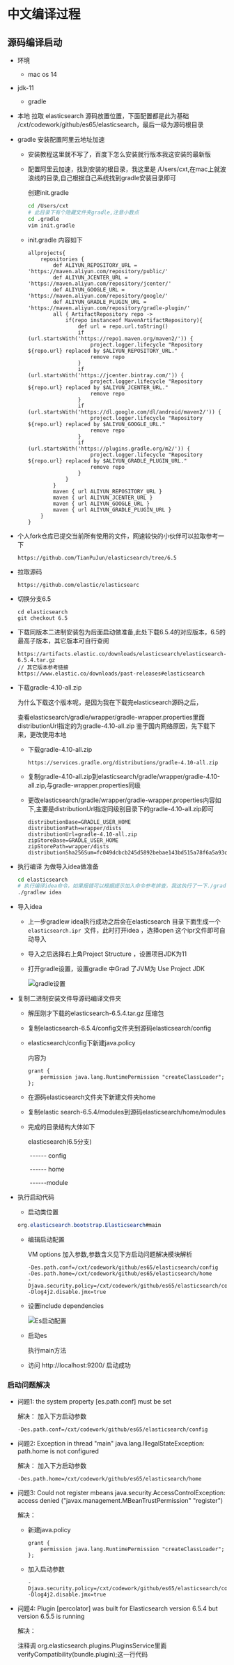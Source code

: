 # 中文编译过程


## 源码编译启动

* 环境

  * mac os 14
* jdk-11
  
  * gradle
* 本地 拉取 elasticsearch 源码放置位置，下面配置都是此为基础 /cxt/codework/github/es65/elasticsearch，最后一级为源码根目录
  
* gradle 安装配置阿里云地址加速

  * 安装教程这里就不写了，百度下怎么安装就行版本我这安装的最新版

  * 配置阿里云加速，找到安装的根目录，我这里是 /Users/cxt,在mac上就波浪线的目录,自己根据自己系统找到gradle安装目录即可

    创建init.gradle

    ```bash
    cd /Users/cxt
    # 此目录下有个隐藏文件夹gradle,注意小数点
    cd .gradle
    vim init.gradle 
    ```

  * init.gradle 内容如下

    ```text
    allprojects{
        repositories {
            def ALIYUN_REPOSITORY_URL = 'https://maven.aliyun.com/repository/public/'
            def ALIYUN_JCENTER_URL = 'https://maven.aliyun.com/repository/jcenter/'
            def ALIYUN_GOOGLE_URL = 'https://maven.aliyun.com/repository/google/'
            def ALIYUN_GRADLE_PLUGIN_URL = 'https://maven.aliyun.com/repository/gradle-plugin/'
            all { ArtifactRepository repo ->
                if(repo instanceof MavenArtifactRepository){
                    def url = repo.url.toString()
                    if (url.startsWith('https://repo1.maven.org/maven2/')) {
                        project.logger.lifecycle "Repository ${repo.url} replaced by $ALIYUN_REPOSITORY_URL."
                        remove repo
                    }
                    if (url.startsWith('https://jcenter.bintray.com/')) {
                        project.logger.lifecycle "Repository ${repo.url} replaced by $ALIYUN_JCENTER_URL."
                        remove repo
                    }
                    if (url.startsWith('https://dl.google.com/dl/android/maven2/')) {
                        project.logger.lifecycle "Repository ${repo.url} replaced by $ALIYUN_GOOGLE_URL."
                        remove repo
                    }
                    if (url.startsWith('https://plugins.gradle.org/m2/')) {
                        project.logger.lifecycle "Repository ${repo.url} replaced by $ALIYUN_GRADLE_PLUGIN_URL."
                        remove repo
                    }
                }
            }
            maven { url ALIYUN_REPOSITORY_URL }
            maven { url ALIYUN_JCENTER_URL }
            maven { url ALIYUN_GOOGLE_URL }
            maven { url ALIYUN_GRADLE_PLUGIN_URL }
        }
    }
    ```

    

* 个人fork仓库已提交当前所有使用的文件，网速较快的小伙伴可以拉取参考一下

  ```text
  https://github.com/TianPuJun/elasticsearch/tree/6.5
  ```

  

* 拉取源码

  ```text
  https://github.com/elastic/elasticsearc
  ```

  

* 切换分支6.5

  ```text
  cd elasticsearch
  git checkout 6.5
  ```

  

* 下载同版本二进制安装包为后面启动做准备,此处下载6.5.4的对应版本，6.5的最高子版本，其它版本可自行查阅

  ```text
  https://artifacts.elastic.co/downloads/elasticsearch/elasticsearch-6.5.4.tar.gz
  // 其它版本参考链接
  https://www.elastic.co/downloads/past-releases#elasticsearch
  ```




* 下载gradle-4.10-all.zip

  为什么下载这个版本呢，是因为我在下载完elasticsearch源码之后，

  查看elasticsearch/gradle/wrapper/gradle-wrapper.properties里面distributionUrl指定的为gradle-4.10-all.zip 鉴于国内网络原因，先下载下来，更改使用本地

  * 下载gradle-4.10-all.zip

    ```text
    https://services.gradle.org/distributions/gradle-4.10-all.zip
    ```

  * 复制gradle-4.10-all.zip到elasticsearch/gradle/wrapper/gradle-4.10-all.zip,与gradle-wrapper.properties同级

  * 更改elasticsearch/gradle/wrapper/gradle-wrapper.properties内容如下,主要是distributionUrl指定同级别目录下的gradle-4.10-all.zip即可

    ```text
    distributionBase=GRADLE_USER_HOME
    distributionPath=wrapper/dists
    distributionUrl=gradle-4.10-all.zip
    zipStoreBase=GRADLE_USER_HOME
    zipStorePath=wrapper/dists
    distributionSha256Sum=fc049dcbcb245d5892bebae143bd515a78f6a5a93cec99d489b312dc0ce4aad9
    
    ```

    

* 执行编译 为做导入idea做准备

  ```bash
  cd elasticsearch
  # 执行编译idea命令，如果报错可以根据提示加入命令参考排查，我这执行了一下./gradlew build 然后在执行gradle idea 就成功了
  ./gradlew idea
  ```

  

* 导入idea

  * 上一步gradlew idea执行成功之后会在elasticsearch 目录下面生成一个``elasticsearch.ipr ``文件，此时打开idea ，选择open 这个ipr文件即可自动导入

  * 导入之后选择右上角Project Structure ，设置项目JDK为11

  * 打开gradle设置，设置gradle 中Grad 了JVM为 Use Project JDK

    ![gradle设置](images/setter-gradle.png)

  

* 复制二进制安装文件导源码编译文件夹

  * 解压刚才下载的elasticsearch-6.5.4.tar.gz 压缩包

  * 复制elasticsearch-6.5.4/config文件夹到源码elasticsearch/config

  * elasticsearch/config下新建java.policy

    内容为

    ```text
    grant {
        permission java.lang.RuntimePermission "createClassLoader";
    };
    ```

    

  * 在源码elasticsearch文件夹下新建文件夹home

  * 复制elastic search-6.5.4/modules到源码elasticsearch/home/modules

  * 完成的目录结构大体如下

    elasticsearch(6.5分支)

    ​	------ config

    ​	------ home

    ​		------module

* 执行启动代码

  * 启动类位置
  
  ```java
  org.elasticsearch.bootstrap.Elasticsearch#main
  ```
  
  * 编辑启动配置
  
    VM options 加入参数,参数含义见下方启动问题解决模块解析
  
    ```text
    -Des.path.conf=/cxt/codework/github/es65/elasticsearch/config 
    -Des.path.home=/cxt/codework/github/es65/elasticsearch/home 
    -Djava.security.policy=/cxt/codework/github/es65/elasticsearch/config/java.policy 
    -Dlog4j2.disable.jmx=true
    ```
  
    
  
  * 设置include dependencies
  
    ![Es启动配置](images/setter-run-es.png)
  
  * 启动es
  
    执行main方法
  
  * 访问 http://localhost:9200/  启动成功
### 启动问题解决

* 问题1: the system property [es.path.conf] must be set

  解决： 加入下方启动参数

  ```text
  -Des.path.conf=/cxt/codework/github/es65/elasticsearch/config
  ```

  

* 问题2: Exception in thread "main" java.lang.IllegalStateException: path.home is not configured

  解决： 加入下方启动参数

  ```text
  -Des.path.home=/cxt/codework/github/es65/elasticsearch/home
  ```

* 问题3: Could not register mbeans java.security.AccessControlException: access denied ("javax.management.MBeanTrustPermission" "register")

  解决：

  * 新建java.policy

    ```text
    grant {
        permission java.lang.RuntimePermission "createClassLoader";
    };
    ```

    

  * 加入启动参数

    ```text
    -Djava.security.policy=/cxt/codework/github/es65/elasticsearch/config/java.policy 
    -Dlog4j2.disable.jmx=true
    ```

    

* 问题4: Plugin [percolator] was built for Elasticsearch version 6.5.4 but version 6.5.5 is running

  解决：

  注释调 org.elasticsearch.plugins.PluginsService里面verifyCompatibility(bundle.plugin);这一行代码
